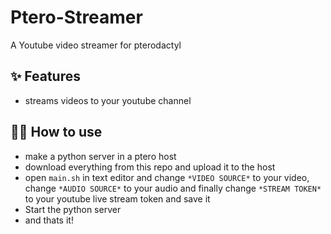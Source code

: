 # Ptero-Streamer

A Youtube video streamer for pterodactyl

## ✨ Features

- streams videos to your youtube channel

## 💁‍♀️ How to use

- make a python server in a ptero host
- download everything from this repo and upload it to the host
- open `main.sh` in text editor and change `*VIDEO SOURCE*` to your video, change `*AUDIO SOURCE*` to your audio and finally change `*STREAM TOKEN*` to your youtube live stream token and save it
- Start the python server
- and thats it!
